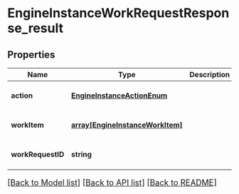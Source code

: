 # EngineInstanceWorkRequestResponse_result

## Properties
Name | Type | Description | Notes
------------ | ------------- | ------------- | -------------
**action** | [**EngineInstanceActionEnum**](EngineInstanceActionEnum.md) |  | [optional] [default to null]
**workItem** | [**array[EngineInstanceWorkItem]**](EngineInstanceWorkItem.md) |  | [optional] [default to null]
**workRequestID** | **string** |  | [optional] [default to null]

[[Back to Model list]](../README.md#documentation-for-models) [[Back to API list]](../README.md#documentation-for-api-endpoints) [[Back to README]](../README.md)

<style>
     p, ul, ol, li { font-size: 18px !important;}
</style>


